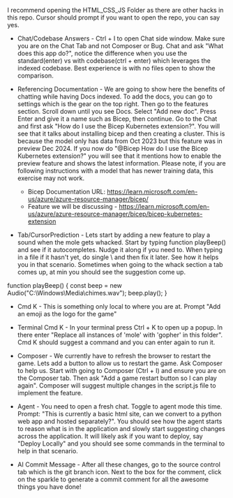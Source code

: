 I recommend opening the HTML_CSS_JS Folder as there are other hacks in this repo.  Cursor should prompt if you want to open the repo, you can say yes.


- Chat/Codebase Answers - Ctrl + I to open Chat side window.  Make sure you are on the Chat Tab and not Composer or Bug. Chat and ask "What does this app do?", notice the difference when you use the standard(enter) vs with codebase(ctrl + enter) which leverages the indexed codebase.  Best experience is with no files open to show the comparison.


- Referencing Documentation - We are going to show here the benefits of chatting while having Docs indexed.  To add the docs, you can go to settings which is the gear on the top right.  Then go to the features section.  Scroll down until you see Docs.  Select "Add new doc".  Press Enter and give it a name such as Bicep, then continue.  Go to the Chat and first ask "How do I use the Bicep Kubernetes extension?".  You will see that it talks about installing bicep and then creating a cluster.  This is because the model only has data from Oct 2023 but this feature was in preview Dec 2024.  If you now do "@Bicep How do I use the Bicep Kubernetes extension?" you will see that it mentions how to enable the preview feature and shows the latest information. Please note, if you are following instructions with a model that has newer training data, this exercise may not work.
	- Bicep Documentation URL: https://learn.microsoft.com/en-us/azure/azure-resource-manager/bicep/
	- Feature we will be discussing - https://learn.microsoft.com/en-us/azure/azure-resource-manager/bicep/bicep-kubernetes-extension



- Tab/CursorPrediction - Lets start by adding a new feature to play a sound when the mole gets whacked.  Start by typing function playBeep() and see if it autocompletes.  Nudge it along if you need to.  When typing in a file if it hasn't yet, do single \ and then fix it later.  See how it helps you in that scenario.  Sometimes when going to the whack section a tab comes up, at min you should see the suggestion come up.

function playBeep() {
    const beep = new Audio("C:\\Windows\\Media\\chimes.wav");
    beep.play();
}


- Cmd K - This is something only local to where you are at.  Prompt "Add an emoji as the logo for the game"


- Terminal Cmd K - In your terminal press Ctrl + K to open up a popup.  In there enter "Replace all instances of 'mole' with 'gopher' in this folder".  Cmd K should suggest a command and you can enter again to run it.


- Composer - We currently have to refresh the browser to restart the game.  Lets add a button to allow us to restart the game.  Ask Composer to help us.  Start with going to Composer (Ctrl + I) and ensure you are on the Composer tab.  Then ask "Add a game restart button so I can play again".  Composer will suggest multiple changes in the script.js file to implement the feature.


- Agent - You need to open a fresh chat.  Toggle to agent mode this time.  Prompt: "This is currently a basic html site, can we convert to a python web app and hosted separately?".  You should see how the agent starts to reason what is in the application and slowly start suggesting changes across the application.  It will likely ask if you want to deploy, say "Deploy Locally" and you should see some commands in the terminal to help in that scenario.



- AI Commit Message - After all these changes, go to the source control tab which is the git branch icon.  Next to the box for the comment, click on the sparkle to generate a commit comment for all the awesome things you have done!



